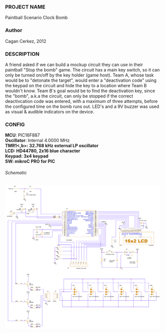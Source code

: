 <h3>PROJECT NAME</h3>
Paintball Scenario Clock Bomb
     
<h3>Author</h3>
Cagan Cerkez, 2012
     
<h3>DESCRIPTION</h3>
A friend asked if we can build a mockup circuit they can use in their paintball "Stop the bomb" game. The circuit has a main key switch, so it can only be turned on/off by the key holder (game host). Team A, whose task would be to "detonate the target", would enter a "deactivation code" using the keypad on the circuit and hide the key to a location where Team B wouldn't know. Team B's goal would be to find the deactivation key, since the "bomb", a.k.a the circuit, can only be stopped if the correct deactivcation code was entered, with a maximum of three attempts, before the configured time on the bomb runs out. LED's and a 9V buzzer was used as visual & audible indicators on the device.

<h3>CONFIG</h3>
<b>MCU</b>: PIC16F887<br/>
<b>Oscillator</b>: Internal 4.0000 MHz<br/>
<b>TMR1<,b>: 32.768 kHz external LP oscillator<br/>
<b>LCD</b>: HD44780, 2x16 blue character<br/>
<b>Keypad</b>: 3x4 keypad<br/>
<b>SW</b>: mikroC PRO for PIC<br/>

<h6>Schematic</h6>
<img src="https://github.com/Choo57/Microchip/blob/main/Paintball%20Scenario%20Clock%20Bomb/schematic.png">
